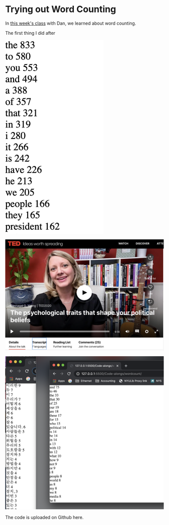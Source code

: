 # Trying out Word Counting

In [this week's class](https://github.com/shiffman/A2Z-F20/tree/main/04-word-counting#reading) with Dan, we learned about word counting.

The first thing I did after 

![Debate Transcript](img/Presidential_Debate_screenshot.png)

![Debate Transcript](img/TEDTalk_screenshot.png)

![Debate Transcript](img/TEDTalk_compare_screenshot.png)

The code is uploaded on Github here.